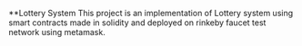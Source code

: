 **Lottery System
This project is an implementation of Lottery system using smart contracts made in solidity and deployed on rinkeby faucet test network using metamask.
